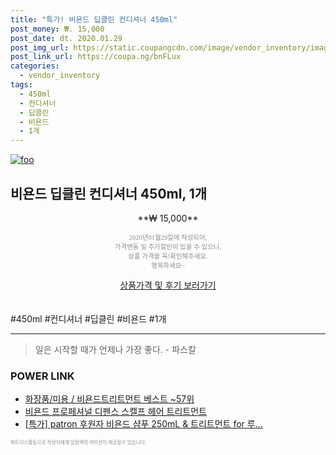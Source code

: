 ```yaml
--- 
title: "특가! 비욘드 딥클린 컨디셔너 450ml" 
post_money: ₩. 15,000 
post_date: dt. 2020.01.29 
post_img_url: https://static.coupangcdn.com/image/vendor_inventory/images/2016/11/24/15/5/38d4f0d9-daf8-41ba-92e7-4e84f759eb8f.jpg 
post_link_url: https://coupa.ng/bnFLux 
categories: 
  - vendor_inventory 
tags: 
  - 450ml 
  - 컨디셔너 
  - 딥클린 
  - 비욘드 
  - 1개 
--- 
```

[![foo](https://static.coupangcdn.com/image/vendor_inventory/images/2016/11/24/15/5/38d4f0d9-daf8-41ba-92e7-4e84f759eb8f.jpg)](https://coupa.ng/bnFLux) 

## 비욘드 딥클린 컨디셔너 450ml, 1개 
<p style="text-align: center;">**₩ 15,000**</p> 
<p style="text-align: center;"><span style="color: #898c8f; font-family: Georgia,Times,serif; font-size: 0.75em;">2020년01월29일에 작성되어, <br>가격변동 및 추가할인이 있을 수 있으니,<br> 상품 가격을 꼭!확인해주세요.<br>행복하세요~</span> 
</p>	 
<div markdown="0" style="text-align: center;"><a href="https://coupa.ng/bnFLux" class="btn btn--success">상품가격 및 후기 보러가기</a></div> 
<br><br> 
  #450ml #컨디셔너 #딥클린 #비욘드 #1개 
<hr> 

> 일은 시작할 때가 언제나 가장 좋다. - 파스칼 


### POWER LINK

* <a href="https://blog.naver.com/santokki14/221788677265" target="_blank">화장품/미용 / 비욘드트리트먼트 베스트 ~57위</a>
* <a href="https://blog.naver.com/fasyy4321/221789138388" target="_blank">비욘드 프로페셔널 디펜스 스캘프 헤어 트리트먼트</a>
* <a href="https://blog.naver.com/sakai111/221789150046" target="_blank">[특가] patron 후원자 비욘드 샴푸 250mL & 트리트먼트 for 루...</a>

<span style="color: #898c8f; font-family: Georgia,Times,serif; font-size: 0.55em;">파트너스활동으로 작성자에게 일정액의 커미션이 제공될수 있습니다.</span> 
